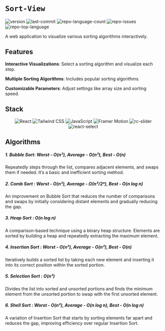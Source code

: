 # `Sort-View`

<p align="left">
    <img src="https://img.shields.io/badge/version-v0.5-blue" alt="version" >
	<img src="https://img.shields.io/github/last-commit/avi4h/sort-view?logo=git" alt="last-commit">
	<img src="https://img.shields.io/github/languages/count/avi4h/sort-view?logo=googletagmanager" alt="repo-language-count">
    <img src="https://img.shields.io/github/issues-raw/avi4h/sort-view?logo=github" alt="repo-issues">
	<img src="https://img.shields.io/github/languages/top/avi4h/sort-view?logo=javascript" alt="repo-top-language">
</p>

A web application to visualize various sorting algorithms interactively. 

## Features

**Interactive Visualizations**: Select a sorting algorithm and visualize each step.

**Multiple Sorting Algorithms**: Includes popular sorting algorithms.

**Customizable Parameters**: Adjust settings like array size and sorting speed.

## Stack

<p align="center"> 
    <img src="https://img.shields.io/badge/React-61DAFB.svg?style=flat&logo=React&logoColor=black" alt="React"> 
    <img src="https://img.shields.io/badge/Tailwind%20CSS-38B2AC.svg?style=flat&logo=Tailwind%20CSS&logoColor=white" alt="Tailwind CSS">
    <img src="https://img.shields.io/badge/JavaScript-F7DF1E.svg?style=flat&logo=JavaScript&logoColor=black" alt="JavaScript"> 
    <img src="https://img.shields.io/badge/Framer%20Motion-EB4559.svg?style=flat&logo=framer&logoColor=white" alt="Framer Motion">
    <img src="https://img.shields.io/badge/rc--slider-5DBCD2.svg?style=flat&logo=slider&logoColor=white" alt="rc-slider">
    <img src="https://img.shields.io/badge/react--select-5DADE2.svg?style=flat&logo=react&logoColor=white" alt="react-select">
</p>

## Algorithms

##### 1. Bubble Sort:  Worst - O(n²), Average - O(n²), Best - O(n)
Repeatedly steps through the list, compares adjacent elements, and swaps them if needed. It’s a basic and inefficient sorting method.

##### 2. Comb Sort : Worst - O(n²), Average - Ω(n²/2ᵖ), Best - O(n log n)
An improvement on Bubble Sort that reduces the number of comparisons and swaps by initially considering distant elements and gradually reducing the gap.

##### 3. Heap Sort : O(n log n)
A comparison-based technique using a binary heap structure. Elements are sorted by building a heap and repeatedly extracting the maximum element.

##### 4. Insertion Sort : Worst - O(n²), Average - O(n²), Best - O(n)
Iteratively builds a sorted list by taking each new element and inserting it into its correct position within the sorted portion.

##### 5. Selection Sort : O(n²)
Divides the list into sorted and unsorted portions and finds the minimum element from the unsorted portion to swap with the first unsorted element.

##### 6. Shell Sort : Worst - O(n²), Average - O(n log n), Best - O(n log n)
A variation of Insertion Sort that starts by sorting elements far apart and reduces the gap, improving efficiency over regular Insertion Sort.




